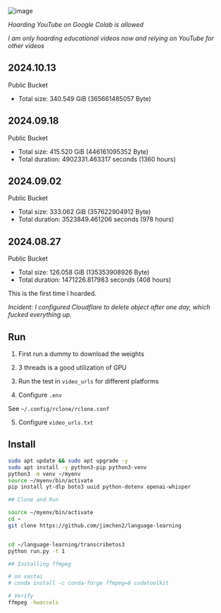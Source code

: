 ![image](https://github.com/user-attachments/assets/3cd67831-d632-42b6-a94e-fa432ac21afb)


_Hoarding YouTube on Google Colab is allowed_

_I am only hoarding educational videos now and relying on YouTube for other videos_

## 2024.10.13

Public Bucket

- Total size: 340.549 GiB (365661485057 Byte)

## 2024.09.18

Public Bucket

- Total size: 415.520 GiB (446161095352 Byte)
- Total duration: 4902331.463317 seconds (1360 hours)

## 2024.09.02

Public Bucket

- Total size: 333.062 GiB (357622904912 Byte)
- Total duration: 3523849.461206 seconds (978 hours)

## 2024.08.27

Public Bucket

- Total size: 126.058 GiB (135353908926 Byte)
- Total duration: 1471226.817983 seconds (408 hours)

This is the first time I hoarded.

_Incident: I configured Cloudflare to delete object after one day, which fucked everything up._

## Run

1. First run a dummy to download the weights

2. 3 threads is a good utilization of GPU

3. Run the test in `video_urls` for different platforms

4. Configure `.env`

See `~/.config/rclone/rclone.conf`

5. Configure `video_urls.txt`

## Install

```sh
sudo apt update && sudo apt upgrade -y
sudo apt install -y python3-pip python3-venv
python3 -m venv ~/myenv
source ~/myenv/bin/activate
pip install yt-dlp boto3 uuid python-dotenv openai-whisper

## Clone and Run

source ~/myenv/bin/activate
cd ~
git clone https://github.com/jimchen2/language-learning


cd ~/language-learning/transcribetos3
python run.py -t 1

## Installing ffmpeg

# on vastai
# conda install -c conda-forge ffmpeg=6 cudatoolkit

# Verify
ffmpeg -hwaccels
```
